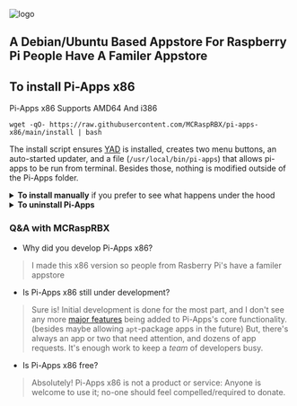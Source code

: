 ![logo](https://raw.githubusercontent.com/MCRaspRBX/pi-apps-x86/logo/Pi-Apps_X86-removebg-preview.png?raw=true)
## A Debian/Ubuntu Based Appstore For Raspberry Pi People Have A Familer Appstore

## To install Pi-Apps x86
Pi-Apps x86 Supports AMD64 And i386
```
wget -qO- https://raw.githubusercontent.com/MCRaspRBX/pi-apps-x86/main/install | bash
```
The install script ensures [YAD](https://github.com/v1cont/yad) is installed, creates two menu buttons, an auto-started updater, and a file (`/usr/local/bin/pi-apps`) that allows pi-apps to be run from terminal. Besides those, nothing is modified outside of the Pi-Apps folder.

<details>
<summary><b>To install manually</b> if you prefer to see what happens under the hood</summary>
To manually install Pi-Apps:
 
```
git clone https://github.com/MCRaspRBX/pi-apps-x86
~/pi-apps-x86/install
```
</details>

<details>
<summary><b>To uninstall Pi-Apps</b></summary>
To uninstall Pi-Apps:

```
~/pi-apps-x86/uninstall
```
</details>

### Q&A with MCRaspRBX
 - Why did you develop Pi-Apps x86?  
> I made this x86 version so people from Rasberry Pi's have a familer appstore 

 - Is Pi-Apps x86 still under development?
> Sure is! Initial development is done for the most part, and I don't see any more [major features](https://github.com/Botspot/pi-apps#to-do) being added to Pi-Apps's core functionality. (besides maybe allowing `apt`-package apps in the future)
> But, there's always an app or two that need attention, and dozens of app requests. It's enough work to keep a *team* of developers busy.

 - Is Pi-Apps x86 free?
> Absolutely! Pi-Apps x86 is not a product or service: Anyone is welcome to use it; no-one should feel compelled/required to donate.

